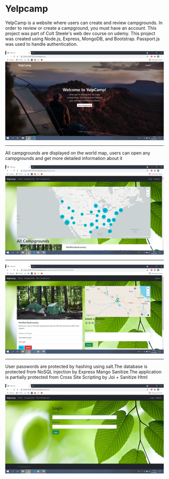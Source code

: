 # Yelpcamp

YelpCamp is a website where users can create and review campgrounds. In order to review or create a campground, you must have an account. This project was part of Colt Steele's web dev course on udemy.
This project was created using Node.js, Express, MongoDB, and Bootstrap. Passport.js was used to handle authentication.

![home](screenshots/home.png)

---

All campgrounds are displayed on the world map, users can open any campgrounds and get more detailed information about it

![campgrounds](screenshots/campgrounds.png)

---

![show](screenshots/show.png)

---
User passwords are protected by hashing using salt.The database is protected from NoSQL injection by Express Mango Sanitize.The application is partially protected from Cross Site Scripting by Joi + Sanitize Html

![register](screenshots/login.png)
